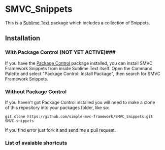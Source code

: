 SMVC_Snippets
=============

This is a [Sublime Text][sublime] package which includes a collection of Snippets.

## Installation ##

### With Package Control (NOT YET ACTIVE)###

If you have the [Package Control][package_control] package installed, you can install SMVC Framework Snippets from inside Sublime Text itself. Open the Command Palette and select "Package Control: Install Package", then search for SMVC Framework Snippets.

### Without Package Control ###

If you haven't got Package Control installed you will need to make a clone of this repository into your packages folder, like so:

    git clone https://github.com/simple-mvc-framework/SMVC_Snippets.git SMVC-snippets


[sublime]: http://www.sublimetext.com/
[package_control]: http://wbond.net/sublime_packages/package_control

If you find error just fork it and send me a pull request.

### List of avaiable shortcuts ###